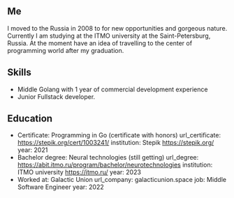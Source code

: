 ## Me
I moved to the Russia in 2008 to for new opportunities and gorgeous nature. Currently I am studying at the ITMO university at the Saint-Petersburg, Russia. At the moment have an idea of travelling to the center of programming world after my graduation.

## Skills
  - Middle Golang with 1 year of commercial development experience
  - Junior Fullstack developer.

## Education
  - Certificate: Programming in Go (certificate with honors)
    url_certificate: https://stepik.org/cert/1003241/
    institution: Stepik https://stepik.org/
    year: 2021
  - Bachelor degree: Neural technologies (still getting)
    url_degree: https://abit.itmo.ru/program/bachelor/neurotechnologies
    institution: ITMO university https://itmo.ru/
    year: 2023
  - Worked at: Galactic Union
    url_company: galacticunion.space
    job: Middle Software Engineer
    year: 2022
